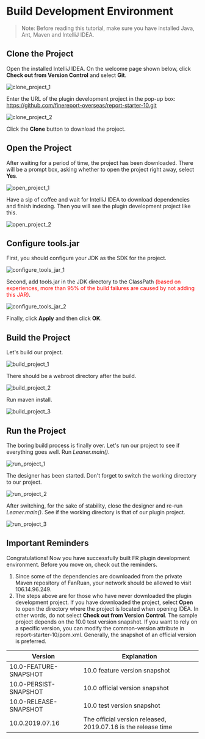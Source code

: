 # Build Development Environment
> Note: Before reading this tutorial, make sure you have installed Java, Ant, Maven and IntelliJ IDEA.

## Clone the Project
Open the installed IntelliJ IDEA. On the welcome page shown below, click **Check out from Version Control** and select **Git**.

![clone_project_1](./images/clone_project_1.png)

Enter the URL of the plugin development project in the pop-up box: <https://github.com/finereport-overseas/report-starter-10.git>

![clone_project_2](./images/clone_project_2.png)

Click the **Clone** button to download the project.

## Open the Project
After waiting for a period of time, the project has been downloaded. There will be a prompt box, asking whether to open the project right away, select **Yes**.

![open_project_1](./images/open_project_1.png)

Have a sip of coffee and wait for IntelliJ IDEA to download dependencies and finish indexing. Then you will see the plugin development project like this.

![open_project_2](./images/open_project_2.png)

## Configure tools.jar
First, you should configure your JDK as the SDK for the project.

![configure_tools_jar_1](./images/configure_tools_jar_1.png)

Second, add tools.jar in the JDK directory to the ClassPath <font color="red">(based on experiences, more than 95% of the build failures are caused by not adding this JAR)</font>.

![configure_tools_jar_2](./images/configure_tools_jar_2.png)

Finally, click **Apply** and then click **OK**.

## Build the Project
Let's build our project.

![build_project_1](./images/build_project_1.png)

There should be a webroot directory after the build.

![build_project_2](./images/build_project_2.png)

Run maven install.

![build_project_3](./images/build_project_3.png)

## Run the Project
The boring build process is finally over. Let's run our project to see if everything goes well. Run *Leaner.main()*.

![run_project_1](./images/run_project_1.png)

The designer has been started. Don't forget to switch the working directory to our project.

![run_project_2](./images/run_project_2.png)

After switching, for the sake of stability, close the designer and re-run *Leaner.main()*. See if the working directory is that of our plugin project.

![run_project_3](./images/run_project_3.png)

## Important Reminders
Congratulations! Now you have successfully built FR plugin development environment. Before you move on, check out the reminders.

1. Since some of the dependencies are downloaded from the private Maven repository of FanRuan, your network should be allowed to visit 106.14.96.249.
2. The steps above are for those who have never downloaded the plugin development project. If you have downloaded the project, select **Open** to open the directory where the project is located when opening IDEA. In other words, do not select **Check out from Version Control**.
The sample project depends on the 10.0 test version snapshot. If you want to rely on a specific version, you can modify the common-version attribute in report-starter-10/pom.xml. Generally, the snapshot of an official version is preferred.

|  Version   | Explanation  |
|  ----  | ----  |
| 10.0-FEATURE-SNAPSHOT | 10.0 feature version snapshot |
| 10.0-PERSIST-SNAPSHOT | 10.0 official version snapshot|
| 10.0-RELEASE-SNAPSHOT | 10.0 test version snapshot    |
| 10.0.2019.07.16 | The official version released, 2019.07.16 is the release time  |

<link rel="stylesheet" href="//cdn.bootcss.com/gitalk/1.7.0/gitalk.min.css"></link>
<script src="//cdn.bootcss.com/gitalk/1.7.0/gitalk.min.js"></script>
<div id="gitalk-container"></div>
<script>
    var gitalk = new Gitalk({
        clientID: '08230253bee67abb4384',
        clientSecret: '509e24756efaf3cc4423400c03fa755c1bcf2785',
        repo: 'developer-guide',
        owner: 'finereport-joe',
        admin: ['finereport-joe'],
        id: location.pathname
    })
</script>